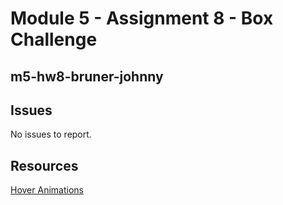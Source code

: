 # Module 5 - Assignment 8 - Box Challenge

## m5-hw8-bruner-johnny

## Issues

No issues to report.

## Resources

[Hover Animations](https://ianlunn.github.io/Hover/)
